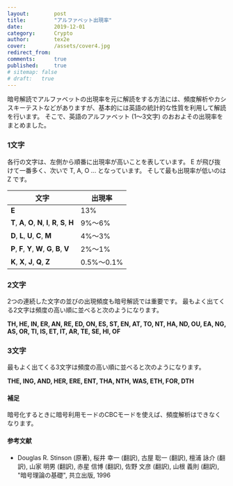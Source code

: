 ```yaml
---
layout:        post
title:         "アルファベット出現率"
date:          2019-12-01
category:      Crypto
author:        tex2e
cover:         /assets/cover4.jpg
redirect_from:
comments:      true
published:     true
# sitemap: false
# draft:   true
---
```


暗号解読でアルファベットの出現率を元に解読をする方法には、頻度解析やカシスキーテストなどがありますが、基本的には英語の統計的な性質を利用して解読を行います。
そこで、英語のアルファベット (1〜3文字) のおおよその出現率をまとめました。

### 1文字

各行の文字は、左側から順番に出現率が高いことを表しています。
E が飛び抜けて一番多く、次いで T, A, O ... となっています。
そして最も出現率が低いのは Z です。

| 文字 | 出現率
|--------------------------------------------------------|----------|
| **E**                                                  | 13%
| **T**, **A**, **O**, **N**, **I**, **R**, **S**, **H** | 9%〜6%
| **D**, **L**, **U**, **C**, **M**                      | 4%〜3%
| **P**, **F**, **Y**, **W**, **G**, **B**, **V**        | 2%〜1%
| **K**, **X**, **J**, **Q**, **Z**                      | 0.5%〜0.1%

### 2文字

2つの連続した文字の並びの出現頻度も暗号解読では重要です。
最もよく出てくる2文字は頻度の高い順に並べると次のようになります。

**TH, HE, IN, ER, AN, RE, ED, ON, ES, ST, EN, AT, TO, NT, HA, ND, OU, EA, NG, AS, OR, TI, IS, ET, IT, AR, TE, SE, HI, OF**

### 3文字

最もよく出てくる3文字は頻度の高い順に並べると次のようになります。

**THE, ING, AND, HER, ERE, ENT, THA, NTH, WAS, ETH, FOR, DTH**

#### 補足

暗号化するときに暗号利用モードのCBCモードを使えば、頻度解析はできなくなります。

#### 参考文献

- Douglas R. Stinson (原著), 桜井 幸一 (翻訳), 古屋 聡一 (翻訳), 檀浦 詠介 (翻訳), 山家 明男 (翻訳), 赤星 信博 (翻訳), 佐野 文彦 (翻訳), 山根 義則 (翻訳), "暗号理論の基礎", 共立出版, 1996
